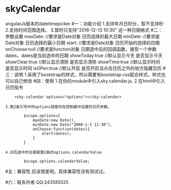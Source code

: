 # skyCalendar
angularJs版本的datetimepicker
#一：功能介绍
    1.支持年月日时分，暂不支持秒
    2.支持时间范围选择。
    3.暂时只支持"2016-12-13 10:30" 这一种日期格式
#二：参数设置
    maxDate: //要求是Date对象   日历选择的最大日期
    minDate: //要求是Date对象   日历选择的最小日期
    start:   //要求是Date对象   日历开始的选择的日期
    onChoose:null   //要求是function对象  日期选中后的回调函数，接受一个参数dates，dates是当前选中的日期
    showToday:true  //默认显示今天   是否显示今天
    showClear:true  //默认显示清除   是否显示清除
    showTime:true   //默认显示时间   是否显示时间
    isOPen:true     //默认开启    是否开启当点击日历之外的地方隐藏日历
#三：说明
    1.采用了bootstrap的样式，所以需要有bootstrap.css配合样式，样式也可以自己修改
#四：使用
    1.在你的module中引入sky.calendar.js.
    2.在html中引入日历指令
    	
    	<sky-calendar options="options"></sky-calendar>
    	
    3.第2条引号中的options就是你在控制器中设置的日历参数。
    	
    		$scope.options={
    			maxDate:new Date(),
    			minDate:new Date("2000-1-1 11:30"),
    			onChoose:function(dates){
    				alert(dates);
    			}
    		}
    	
    4.日历选中的日期是第2条的options.calendarValue
    	
    		$scope.options.calendarValue;
    	
#五：兼容性
    应该很差吧。具体兼容性没有测试过。

#六：联系作者
    QQ:243585525
